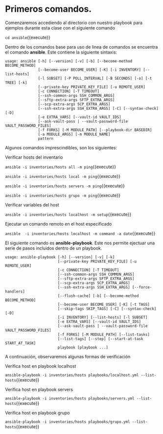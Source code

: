 # Primeros comandos.

Comenzaremos accediendo al directorio con nuestro playbook para ejemplos durante esta clase con el siguiente comando

`cd ansible`{{execute}}

Dentro de los comandos base para uso de linea de comandos se encuentra el comando **ansible**. Este contiene la siguiente
sintaxis:
```
usage: ansible [-h] [--version] [-v] [-b] [--become-method BECOME_METHOD]
               [--become-user BECOME_USER] [-K] [-i INVENTORY] [--list-hosts]
               [-l SUBSET] [-P POLL_INTERVAL] [-B SECONDS] [-o] [-t TREE] [-k]
               [--private-key PRIVATE_KEY_FILE] [-u REMOTE_USER]
               [-c CONNECTION] [-T TIMEOUT]
               [--ssh-common-args SSH_COMMON_ARGS]
               [--sftp-extra-args SFTP_EXTRA_ARGS]
               [--scp-extra-args SCP_EXTRA_ARGS]
               [--ssh-extra-args SSH_EXTRA_ARGS] [-C] [--syntax-check] [-D]
               [-e EXTRA_VARS] [--vault-id VAULT_IDS]
               [--ask-vault-pass | --vault-password-file VAULT_PASSWORD_FILES]
               [-f FORKS] [-M MODULE_PATH] [--playbook-dir BASEDIR]
               [-a MODULE_ARGS] [-m MODULE_NAME]
               pattern
```

Algunos comandos imprescindibles, son los siguientes:

Verificar hosts del inventario

`ansible -i inventories/hosts all -m ping`{{execute}}

`ansible -i inventories/hosts local -m ping`{{execute}}

`ansible -i inventories/hosts servers -m ping`{{execute}}

`ansible -i inventories/hosts grupo -m ping`{{execute}}

Verificar variables del host

`ansible -i inventories/hosts localhost -m setup`{{execute}}

Ejecutar un comando remoto en el host especificado

`ansible  -i inventories/hosts localhost -m command -a date`{{execute}}

El siguiente comando es **ansible-playbook**. Este nos permite ejectuar una serie de pasos incluidos dentro de un playbook.

```
usage: ansible-playbook [-h] [--version] [-v] [-k]
                        [--private-key PRIVATE_KEY_FILE] [-u REMOTE_USER]
                        [-c CONNECTION] [-T TIMEOUT]
                        [--ssh-common-args SSH_COMMON_ARGS]
                        [--sftp-extra-args SFTP_EXTRA_ARGS]
                        [--scp-extra-args SCP_EXTRA_ARGS]
                        [--ssh-extra-args SSH_EXTRA_ARGS] [--force-handlers]
                        [--flush-cache] [-b] [--become-method BECOME_METHOD]
                        [--become-user BECOME_USER] [-K] [-t TAGS]
                        [--skip-tags SKIP_TAGS] [-C] [--syntax-check] [-D]
                        [-i INVENTORY] [--list-hosts] [-l SUBSET]
                        [-e EXTRA_VARS] [--vault-id VAULT_IDS]
                        [--ask-vault-pass | --vault-password-file VAULT_PASSWORD_FILES]
                        [-f FORKS] [-M MODULE_PATH] [--list-tasks]
                        [--list-tags] [--step] [--start-at-task START_AT_TASK]
                        playbook [playbook ...]
```

A continuación, observaremos algunas formas de verificación

Verifica host en playbook localhost

`ansible-playbook -i inventories/hosts playbooks/localhost.yml --list-hosts`{{execute}}

Verifica host en playbook servers

`ansible-playbook -i inventories/hosts playbooks/servers.yml --list-hosts`{{execute}}

Verifica host en playbook grupo

`ansible-playbook -i inventories/hosts playbooks/grupo.yml --list-hosts`{{execute}}
